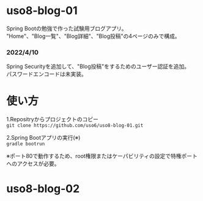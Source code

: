 # uso8-blog-01
Spring Bootの勉強で作った試験用ブログアプリ。  
"Home"、"Blog一覧"、"Blog詳細"、"Blog投稿"の4ページのみで構成。  
  
### 2022/4/10  
Spring Securityを追加して、"Blog投稿"をするためのユーザー認証を追加。  
パスワードエンコードは未実装。   

# 使い方
1.Repositryからプロジェクトのコピー  
```git clone https://github.com/uso6/uso8-blog-01.git```  
  
2.Spring Bootアプリの実行(※)  
```gradle bootrun```  
  
※ポート80で動作するため、root権限またはケーパビリティの設定で特権ポートへのアクセスが必要。
# uso8-blog-02
